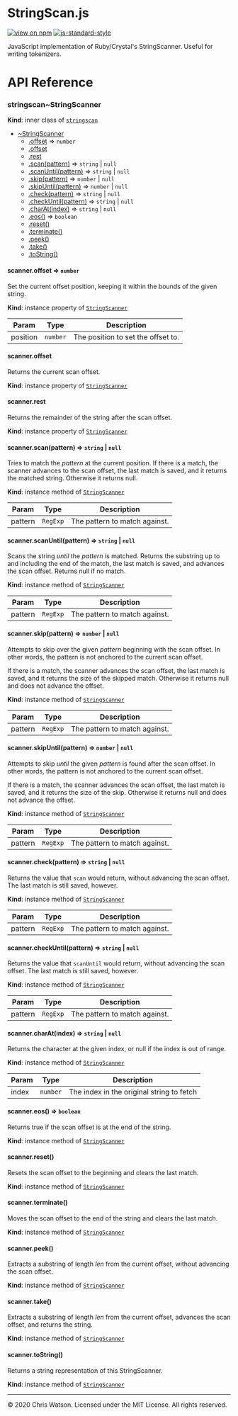 <!--
 Copyright (c) 2020 Chris Watson
 
 This software is released under the MIT License.
 https://opensource.org/licenses/MIT
-->

# StringScan.js

[![view on npm](http://img.shields.io/npm/v/stringscan.svg)](https://www.npmjs.org/package/stringscan)
[![js-standard-style](https://img.shields.io/badge/code%20style-standard-brightgreen.svg)](http://standardjs.com)

JavaScript implementation of Ruby/Crystal's StringScanner. Useful for writing tokenizers.


# API Reference
<a name="module_stringscan.StringScanner"></a>

### stringscan~StringScanner
**Kind**: inner class of [<code>stringscan</code>](#module_stringscan)  

* [~StringScanner](#module_stringscan.StringScanner)
    * [.offset](#module_stringscan.StringScanner+offset) ⇒ <code>number</code>
    * [.offset](#module_stringscan.StringScanner+offset)
    * [.rest](#module_stringscan.StringScanner+rest)
    * [.scan(pattern)](#module_stringscan.StringScanner+scan) ⇒ <code>string</code> \| <code>null</code>
    * [.scanUntil(pattern)](#module_stringscan.StringScanner+scanUntil) ⇒ <code>string</code> \| <code>null</code>
    * [.skip(pattern)](#module_stringscan.StringScanner+skip) ⇒ <code>number</code> \| <code>null</code>
    * [.skipUntil(pattern)](#module_stringscan.StringScanner+skipUntil) ⇒ <code>number</code> \| <code>null</code>
    * [.check(pattern)](#module_stringscan.StringScanner+check) ⇒ <code>string</code> \| <code>null</code>
    * [.checkUntil(pattern)](#module_stringscan.StringScanner+checkUntil) ⇒ <code>string</code> \| <code>null</code>
    * [.charAt(index)](#module_stringscan.StringScanner+charAt) ⇒ <code>string</code> \| <code>null</code>
    * [.eos()](#module_stringscan.StringScanner+eos) ⇒ <code>boolean</code>
    * [.reset()](#module_stringscan.StringScanner+reset)
    * [.terminate()](#module_stringscan.StringScanner+terminate)
    * [.peek()](#module_stringscan.StringScanner+peek)
    * [.take()](#module_stringscan.StringScanner+take)
    * [.toString()](#module_stringscan.StringScanner+toString)

<a name="module_stringscan.StringScanner+offset"></a>

#### scanner.offset ⇒ <code>number</code>
Set the current offset position, keeping it within the bounds
of the given string.

**Kind**: instance property of [<code>StringScanner</code>](#module_stringscan.StringScanner)  

| Param | Type | Description |
| --- | --- | --- |
| position | <code>number</code> | The position to set the offset to. |

<a name="module_stringscan.StringScanner+offset"></a>

#### scanner.offset
Returns the current scan offset.

**Kind**: instance property of [<code>StringScanner</code>](#module_stringscan.StringScanner)  
<a name="module_stringscan.StringScanner+rest"></a>

#### scanner.rest
Returns the remainder of the string after the scan offset.

**Kind**: instance property of [<code>StringScanner</code>](#module_stringscan.StringScanner)  
<a name="module_stringscan.StringScanner+scan"></a>

#### scanner.scan(pattern) ⇒ <code>string</code> \| <code>null</code>
Tries to match the *pattern* at the current position. If there is
a match, the scanner advances to the scan offset, the last match
is saved, and it returns the matched string. Otherwise it
returns null.

**Kind**: instance method of [<code>StringScanner</code>](#module_stringscan.StringScanner)  

| Param | Type | Description |
| --- | --- | --- |
| pattern | <code>RegExp</code> | The pattern to match against. |

<a name="module_stringscan.StringScanner+scanUntil"></a>

#### scanner.scanUntil(pattern) ⇒ <code>string</code> \| <code>null</code>
Scans the string _until_ the *pattern* is matched. Returns the substring
up to and including the end of the match, the last match is saved, and
advances the scan offset. Returns null if no match.

**Kind**: instance method of [<code>StringScanner</code>](#module_stringscan.StringScanner)  

| Param | Type | Description |
| --- | --- | --- |
| pattern | <code>RegExp</code> | The pattern to match against. |

<a name="module_stringscan.StringScanner+skip"></a>

#### scanner.skip(pattern) ⇒ <code>number</code> \| <code>null</code>
Attempts to skip over the given *pattern* beginning with the scan offset.
In other words, the pattern is not anchored to the current scan offset.

If there is a match, the scanner advances the scan offset, the last match
is saved, and it returns the size of the skipped match. Otherwise it
returns null and does not advance the offset.

**Kind**: instance method of [<code>StringScanner</code>](#module_stringscan.StringScanner)  

| Param | Type | Description |
| --- | --- | --- |
| pattern | <code>RegExp</code> | The pattern to match against. |

<a name="module_stringscan.StringScanner+skipUntil"></a>

#### scanner.skipUntil(pattern) ⇒ <code>number</code> \| <code>null</code>
Attempts to skip _until_ the given *pattern* is found after the scan
offset. In other words, the pattern is not anchored to the current
scan offset.

If there is a match, the scanner advances the scan offset, the last match
is saved, and it returns the size of the skip. Otherwise it returns null
and does not advance the offset.

**Kind**: instance method of [<code>StringScanner</code>](#module_stringscan.StringScanner)  

| Param | Type | Description |
| --- | --- | --- |
| pattern | <code>RegExp</code> | The pattern to match against. |

<a name="module_stringscan.StringScanner+check"></a>

#### scanner.check(pattern) ⇒ <code>string</code> \| <code>null</code>
Returns the value that `scan` would return, without advancing the scan
offset. The last match is still saved, however.

**Kind**: instance method of [<code>StringScanner</code>](#module_stringscan.StringScanner)  

| Param | Type | Description |
| --- | --- | --- |
| pattern | <code>RegExp</code> | The pattern to match against. |

<a name="module_stringscan.StringScanner+checkUntil"></a>

#### scanner.checkUntil(pattern) ⇒ <code>string</code> \| <code>null</code>
Returns the value that `scanUntil` would return, without advancing the
scan offset. The last match is still saved, however.

**Kind**: instance method of [<code>StringScanner</code>](#module_stringscan.StringScanner)  

| Param | Type | Description |
| --- | --- | --- |
| pattern | <code>RegExp</code> | The pattern to match against. |

<a name="module_stringscan.StringScanner+charAt"></a>

#### scanner.charAt(index) ⇒ <code>string</code> \| <code>null</code>
Returns the character at the given index, or null if the index is
out of range.

**Kind**: instance method of [<code>StringScanner</code>](#module_stringscan.StringScanner)  

| Param | Type | Description |
| --- | --- | --- |
| index | <code>number</code> | The index in the original string to fetch |

<a name="module_stringscan.StringScanner+eos"></a>

#### scanner.eos() ⇒ <code>boolean</code>
Returns true if the scan offset is at the end of the string.

**Kind**: instance method of [<code>StringScanner</code>](#module_stringscan.StringScanner)  
<a name="module_stringscan.StringScanner+reset"></a>

#### scanner.reset()
Resets the scan offset to the beginning and clears the last match.

**Kind**: instance method of [<code>StringScanner</code>](#module_stringscan.StringScanner)  
<a name="module_stringscan.StringScanner+terminate"></a>

#### scanner.terminate()
Moves the scan offset to the end of the string and clears the last match.

**Kind**: instance method of [<code>StringScanner</code>](#module_stringscan.StringScanner)  
<a name="module_stringscan.StringScanner+peek"></a>

#### scanner.peek()
Extracts a substring of length *len* from the current offset, without
advancing the scan offset.

**Kind**: instance method of [<code>StringScanner</code>](#module_stringscan.StringScanner)  
<a name="module_stringscan.StringScanner+take"></a>

#### scanner.take()
Extracts a substring of length *len* from the current offset, advances
the scan offset, and returns the string.

**Kind**: instance method of [<code>StringScanner</code>](#module_stringscan.StringScanner)  
<a name="module_stringscan.StringScanner+toString"></a>

#### scanner.toString()
Returns a string representation of this StringScanner.

**Kind**: instance method of [<code>StringScanner</code>](#module_stringscan.StringScanner)  

* * *

&copy; 2020 Chris Watson. Licensed under the MIT License. All rights reserved.